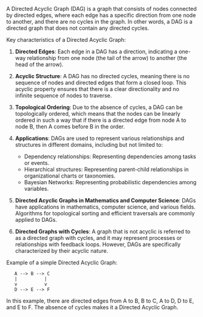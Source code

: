 A Directed Acyclic Graph (DAG) is a graph that consists of nodes connected by directed edges, where each edge has a specific direction from one node to another, and there are no cycles in the graph. In other words, a DAG is a directed graph that does not contain any directed cycles.

Key characteristics of a Directed Acyclic Graph:

1. **Directed Edges**: Each edge in a DAG has a direction, indicating a one-way relationship from one node (the tail of the arrow) to another (the head of the arrow).

2. **Acyclic Structure**: A DAG has no directed cycles, meaning there is no sequence of nodes and directed edges that form a closed loop. This acyclic property ensures that there is a clear directionality and no infinite sequence of nodes to traverse.

3. **Topological Ordering**: Due to the absence of cycles, a DAG can be topologically ordered, which means that the nodes can be linearly ordered in such a way that if there is a directed edge from node A to node B, then A comes before B in the order.

4. **Applications**: DAGs are used to represent various relationships and structures in different domains, including but not limited to:
   - Dependency relationships: Representing dependencies among tasks or events.
   - Hierarchical structures: Representing parent-child relationships in organizational charts or taxonomies.
   - Bayesian Networks: Representing probabilistic dependencies among variables.

5. **Directed Acyclic Graphs in Mathematics and Computer Science**: DAGs have applications in mathematics, computer science, and various fields. Algorithms for topological sorting and efficient traversals are commonly applied to DAGs.

6. **Directed Graphs with Cycles**: A graph that is not acyclic is referred to as a directed graph with cycles, and it may represent processes or relationships with feedback loops. However, DAGs are specifically characterized by their acyclic nature.

Example of a simple Directed Acyclic Graph:

```
   A --> B --> C
   |          |
   v          v
   D --> E --> F
```

In this example, there are directed edges from A to B, B to C, A to D, D to E, and E to F. The absence of cycles makes it a Directed Acyclic Graph.